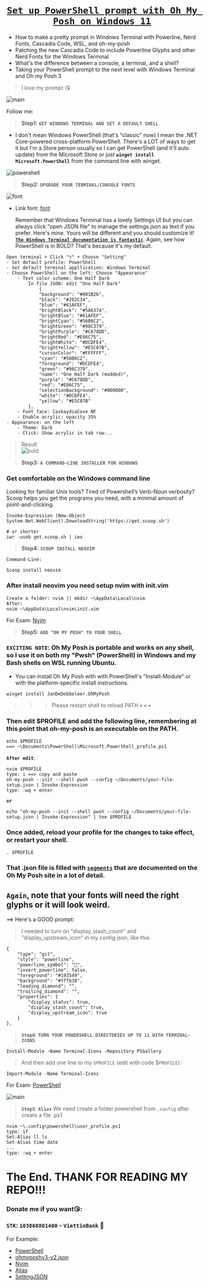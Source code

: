 # <center> [`Set up PowerShell prompt with Oh My Posh on Windows 11`](https://youtu.be/gK-11Rejh5E) </center>

- How to make a pretty prompt in Windows Terminal with Powerline, Nerd Fonts, Cascadia Code, WSL, and oh-my-posh
- Patching the new Cascadia Code to include Powerline Glyphs and other Nerd Fonts for the Windows Terminal
- What's the difference between a console, a terminal, and a shell?
- Taking your PowerShell prompt to the next level with Windows Terminal and Oh my Posh 3

> I love my prompt 😘

![main](image/main.png)

Follow me:

> **Step1:** **`GET WINDOWS TERMINAL AND SET A DEFAULT SHELL`**

-
    I don't mean Windows PowerShell (that's "classic" now) I mean the .NET Core-powered cross-platform PowerShell. There's a LOT of ways to get it but I'm a Store person usually so I can get PowerShell (and it'll auto update) from the Microsoft Store or just **`winget install Microsoft.PowerShell`** from the command line with winget.
>
![powershell](image/powershell.png)

> **Step2:** **`UPGRADE YOUR TERMINAL/CONSOLE FONTS`**

![font](image/font.png)

-   Link font: [font](https://github.com/ryanoasis/nerd-fonts/releases/download/v2.1.0/CascadiaCode.zip?WT.mc_id=-blog-scottha)

    Remember that Windows Terminal has a lovely Settings UI but you can always click "open JSON file" to manage the settings.json as text if you prefer. Here's mine. Yours will be different and you should customize it! [**`The Windows Terminal documentation is fantastic`**](https://docs.microsoft.com/en-us/windows/terminal/install?WT.mc_id=-blog-scottha). Again, see how PowerShell is in BOLD? That's because it's my default.
>
    Open terminal + Click "▽" + Choose "Setting"
    - Set default profile: PowerShell
    - Set default terminal appllication: Windows Terminal
    - Choose PowerShell on the left: Choose "Appearance"
        - Text color scheme: One Half Dark
            In file JSON: edit "One Half Dark"
                {
                "background": "#001B26",
                "black": "#282C34",
                "blue": "#61AFEF",
                "brightBlack": "#5A6374",
                "brightBlue": "#61AFEF",
                "brightCyan": "#56B6C2",
                "brightGreen": "#98C379",
                "brightPurple": "#C678DD",
                "brightRed": "#E06C75",
                "brightWhite": "#DCDFE4",
                "brightYellow": "#E5C07B",
                "cursorColor": "#FFFFFF",
                "cyan": "#56B6C2",
                "foreground": "#DCDFE4",
                "green": "#98C379",
                "name": "One Half Dark (modded)",
                "purple": "#C678DD",
                "red": "#E06C75",
                "selectionBackground": "#000000",
                "white": "#DCDFE4",
                "yellow": "#E5C07B"
            },
        - Font face: CaskaydiaCove NF
        - Enable acrylic: opacity 35%
    - Appearance: on the left
        - Theme: Dark
        - Click: Show acrylic in tab row...    
> Result <br>
![bold](image/git.png)

> **Step3:** **`A COMMAND-LINE INSTALLER FOR WINDOWS`**
### Get comfortable on the Windows command line 
Looking for familiar Unix tools? Tired of Powershell’s Verb-Noun verbosity? Scoop helps you get the programs you need, with a minimal amount of point-and-clicking.

    Invoke-Expression (New-Object System.Net.WebClient).DownloadString('https://get.scoop.sh')

    # or shorter
    iwr -useb get.scoop.sh | iex

> **Step4:** **`SCOOP INSTALL NEOVIM`**
    
    Command-Line:
>
    Scoop install neovim
>
### After install neovim you need setup nvim with init.vim
    Create a folder: nvim || mkdir ~\AppData\Local\nvim
    After: 
    nvim ~\AppData\Local\nvim\init.vim
For Exam: [Nvim](init.vim)

> **Step5:** **`ADD "OH MY POSH" TO YOUR SHELL`**

### `EXCITING NOTE`: Oh My Posh is portable and works on any shell, so I use it on both my "Pwsh" (PowerShell) in Windows and my Bash shells on WSL running Ubuntu.
- You can install Oh My Posh with with PowerShell's "Install-Module" or with the platform-specific install instructions.
>
    winget install JanDeDobbeleer.OhMyPosh
> > > Please restart shell to reload PATH **`<`** **`<`** **`<`**

### Then edit $PROFILE and add the following line, remembering at this point that oh-my-posh is an executable on the PATH.

    echo $PROFILE
    ==> ~\Documents\PowerShell\Microsoft.PowerShell_profile.ps1

**`After edit`**: 

    nvim $PROFILE   
    type: i ==> copy and paste
    oh-my-posh --init --shell pwsh --config ~/Documents/your-file-setup.json | Invoke-Expression
    type: :wq + enter
**`or`**

    echo "oh-my-posh --init --shell pwsh --config ~/Documents/your-file-setup.json | Invoke-Expression" | tee $PROFILE

### Once added, reload your profile for the changes to take effect, or restart your shell.

    . $PROFILE
### That .json file is filled with [**`segments`**](https://ohmyposh.dev/docs/) that are documented on the Oh My Posh site in a lot of detail.
>
## `Again`, note that your fonts will need the right glyphs or it will look weird.
==> Here's a GOOD prompt:

>I needed to turn on "display_stash_count" and "display_upstream_icon" in my config json, like this:

    {
        "type": "git",
        "style": "powerline",
        "powerline_symbol": "",
        "invert_powerline": false,
        "foreground": "#193549",
        "background": "#fffb38",
        "leading_diamond": "",
        "trailing_diamond": "",
        "properties": {
            "display_status": true,
            "display_stash_count": true,
            "display_upstream_icon": true
        }
    },

> **`Step6`**: **`TURN YOUR POWERSHELL DIRECTORIES UP TO 11 WITH TERMINAL-ICONS`**

    Install-Module -Name Terminal-Icons -Repository PSGallery
> And then add one line to my `$PROFILE` (edit with code $`PROFILE`):

    Import-Module -Name Terminal-Icons
>
For Exam: [PowerShell](Microsoft.PowerShell_profile.ps1)

![main](image/main.png)

> **`Step5`**: **`Alias`**
We need create a folder powershell from `.config` after create a file .ps1

    nvim ~\.config\powershell\user_profile.ps1
    type: if
    Set-Alias ll ls
    Set-Alias time date
    ...
    type: :wq + enter

# The End. THANK FOR READING MY REPO!!!
### Donate me if you want😘:
### `STK`: **`103868801400`** - **`ViettinBank`** 🥴

For Example: 

- [PowerShell](Microsoft.PowerShell_profile.ps1) <br>
- [ohmyposhv3-v2.json](ohmyposhv3-v2.json) <br>
- [Nvim](init.vim) <br>
- [Alias](user_profile.ps1) <br>
- [SettingJSON](settings.json) <br>
